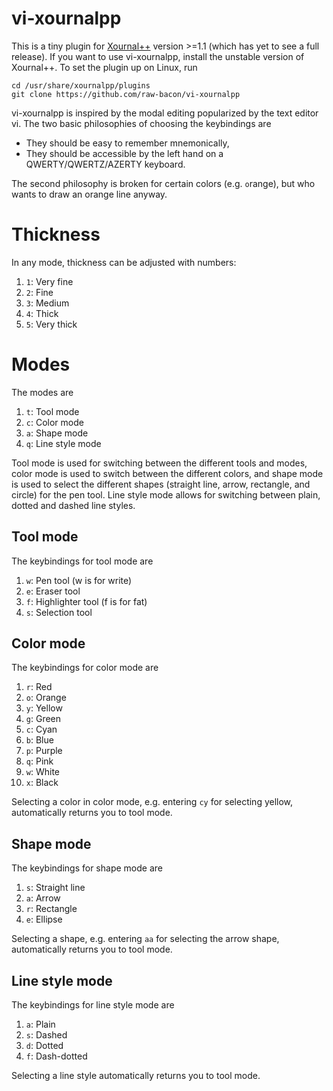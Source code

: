 # vi-xournalpp
This is a tiny plugin for [Xournal++](https://github.com/xournalpp/xournalpp) 
version >=1.1
(which has yet to see a full release).
If you want to use vi-xournalpp, install the unstable version
of Xournal++.
To set the plugin up on Linux, run

```
cd /usr/share/xournalpp/plugins
git clone https://github.com/raw-bacon/vi-xournalpp
```

vi-xournalpp is inspired by the modal editing popularized
by the text editor vi. 
The two basic philosophies of choosing the keybindings are

- They should be easy to remember mnemonically,
- They should be accessible by the left hand on a QWERTY/QWERTZ/AZERTY keyboard.

The second philosophy is broken for certain colors (e.g. `o`range),
but who wants to draw an orange line anyway.

# Thickness
In any mode, thickness can be adjusted with numbers:

1. `1`: Very fine
2. `2`: Fine
3. `3`: Medium
4. `4`: Thick
5. `5`: Very thick

# Modes
The modes are

1. `t`: Tool mode
2. `c`: Color mode
3. `a`: Shape mode
4. `q`: Line style mode

Tool mode is used for switching between the different tools and modes,
color mode is used to switch between the different colors,
and shape mode is used to select the different shapes (straight line,
arrow, rectangle, and circle) for the pen tool.
Line style mode allows for switching between plain, dotted and dashed
line styles.

## Tool mode
The keybindings for tool mode are

1. `w`: Pen tool (w is for write)
2. `e`: Eraser tool
3. `f`: Highlighter tool (f is for fat)
4. `s`: Selection tool

## Color mode
The keybindings for color mode are

1. `r`: Red
2. `o`: Orange
3. `y`: Yellow
4. `g`: Green
5. `c`: Cyan
6. `b`: Blue
7. `p`: Purple
8. `q`: Pink
9. `w`: White
10. `x`: Black

Selecting a color in color mode, 
e.g. entering `cy` for selecting yellow,
automatically returns you to tool mode.

## Shape mode
The keybindings for shape mode are

1. `s`: Straight line
2. `a`: Arrow
3. `r`: Rectangle
4. `e`: Ellipse

Selecting a shape, e.g. entering `aa` for selecting
the arrow shape, automatically returns you to tool mode.

## Line style mode
The keybindings for line style mode are

1. `a`: Plain
2. `s`: Dashed
3. `d`: Dotted
4. `f`: Dash-dotted

Selecting a line style
automatically returns you to tool mode.

